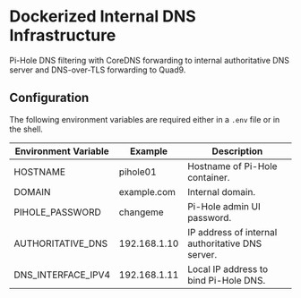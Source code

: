 # Dockerized Internal DNS Infrastructure
Pi-Hole DNS filtering with CoreDNS forwarding to internal authoritative DNS server and DNS-over-TLS forwarding to Quad9.

## Configuration
The following environment variables are required either in a `.env` file or in the shell.

| Environment Variable | Example                               | Description     |
|---                   |---                                    |---              |
| HOSTNAME             | pihole01                              | Hostname of Pi-Hole container. |
| DOMAIN               | example.com                           | Internal domain. |
| PIHOLE_PASSWORD      | changeme                              | Pi-Hole admin UI password. |
| AUTHORITATIVE_DNS    | 192.168.1.10                          | IP address of internal authoritative DNS server. |
| DNS_INTERFACE_IPV4   | 192.168.1.11                          | Local IP address to bind Pi-Hole DNS. |